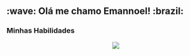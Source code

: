 

<h2>:wave: Olá me chamo <strong>Emannoel!<strong/> :brazil:</h2>

<h3>Minhas Habilidades</h3>
<p align="center">
  <a href="https://skillicons.dev">
    <img src="https://skillicons.dev/icons?i=git,html,docker,js,nodejs,react,postgres,mysql,css,figma,gitlab,react,ts,jest,bootstrap,linux,mongodb,redis" />
  </a>
</p>



<!--
**CarlosEmannoel16/CarlosEmannoel16** is a ✨ _special_ ✨ repository because its `README.md` (this file) appears on your GitHub profile.





Here are some ideas to get you started:

- 🔭 I’m currently working on ...
- 🌱 I’m currently learning ...
- 👯 I’m looking to collaborate on ...
- 🤔 I’m looking for help with ...
- 💬 Ask me about ...
- 📫 How to reach me: ...
- 😄 Pronouns: ...
- ⚡ Fun fact: ...
-->
